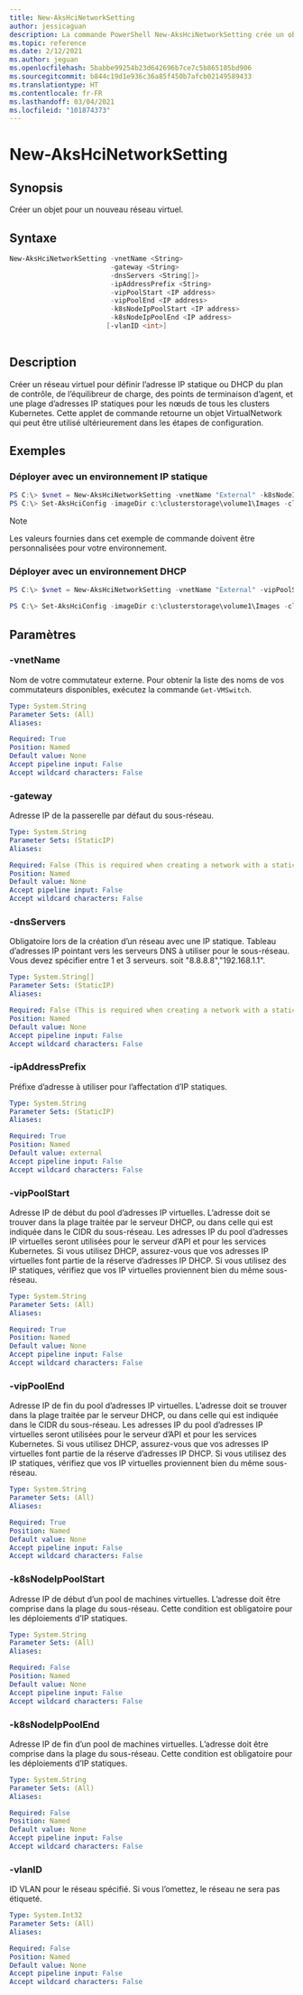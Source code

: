 ```yaml
---
title: New-AksHciNetworkSetting
author: jessicaguan
description: La commande PowerShell New-AksHciNetworkSetting crée un objet pour un nouveau réseau virtuel.
ms.topic: reference
ms.date: 2/12/2021
ms.author: jeguan
ms.openlocfilehash: 5babbe99254b23d642696b7ce7c5b865105bd906
ms.sourcegitcommit: b844c19d1e936c36a85f450b7afcb02149589433
ms.translationtype: HT
ms.contentlocale: fr-FR
ms.lasthandoff: 03/04/2021
ms.locfileid: "101874373"
---
```

# <a name="new-akshcinetworksetting"></a>New-AksHciNetworkSetting

## <a name="synopsis"></a>Synopsis
Créer un objet pour un nouveau réseau virtuel.

## <a name="syntax"></a>Syntaxe
```powershell
New-AksHciNetworkSetting -vnetName <String>
                         -gateway <String>
                         -dnsServers <String[]>
                         -ipAddressPrefix <String>
                         -vipPoolStart <IP address>
                         -vipPoolEnd <IP address>
                         -k8sNodeIpPoolStart <IP address>
                         -k8sNodeIpPoolEnd <IP address>
                        [-vlanID <int>]
                    
```

## <a name="description"></a>Description
Créer un réseau virtuel pour définir l’adresse IP statique ou DHCP du plan de contrôle, de l’équilibreur de charge, des points de terminaison d’agent, et une plage d’adresses IP statiques pour les nœuds de tous les clusters Kubernetes. Cette applet de commande retourne un objet VirtualNetwork qui peut être utilisé ultérieurement dans les étapes de configuration.

## <a name="examples"></a>Exemples

### <a name="deploy-with-a-static-ip-environment"></a>Déployer avec un environnement IP statique

```powershell
PS C:\> $vnet = New-AksHciNetworkSetting -vnetName "External" -k8sNodeIpPoolStart "172.16.10.0" -k8sNodeIpPoolEnd "172.16.10.255" -vipPoolStart "172.16.255.0" -vipPoolEnd "172.16.255.254" -ipAddressPrefix "172.16.0.0/16" -gateway "172.16.0.1" -dnsServers "172.16.0.1" 
PS C:\> Set-AksHciConfig -imageDir c:\clusterstorage\volume1\Images -cloudConfigLocation c:\clusterstorage\volume1\Config -vnet $vnet -enableDiagnosticData -cloudservicecidr "172.16.10.10/16"
```

> [!NOTE]
> Les valeurs fournies dans cet exemple de commande doivent être personnalisées pour votre environnement.

### <a name="deploy-with-a-dhcp-environment"></a>Déployer avec un environnement DHCP

```powershell
PS C:\> $vnet = New-AksHciNetworkSetting -vnetName "External" -vipPoolStart "172.16.255.0" -vipPoolEnd "172.16.255.254" 
```

```powershell
PS C:\> Set-AksHciConfig -imageDir c:\clusterstorage\volume1\Images -cloudConfigLocation c:\clusterstorage\volume1\Config -vnet $vnet -enableDiagnosticData"
```

## <a name="parameters"></a>Paramètres

### <a name="-vnetname"></a>-vnetName
Nom de votre commutateur externe. Pour obtenir la liste des noms de vos commutateurs disponibles, exécutez la commande `Get-VMSwitch`.

```yaml
Type: System.String
Parameter Sets: (All)
Aliases:

Required: True
Position: Named
Default value: None
Accept pipeline input: False
Accept wildcard characters: False
```

### <a name="-gateway"></a>-gateway
Adresse IP de la passerelle par défaut du sous-réseau.

```yaml
Type: System.String
Parameter Sets: (StaticIP)
Aliases:

Required: False (This is required when creating a network with a static IP.)
Position: Named
Default value: None
Accept pipeline input: False
Accept wildcard characters: False
```

### <a name="-dnsservers"></a>-dnsServers
Obligatoire lors de la création d’un réseau avec une IP statique. Tableau d’adresses IP pointant vers les serveurs DNS à utiliser pour le sous-réseau. Vous devez spécifier entre 1 et 3 serveurs. soit "8.8.8.8","192.168.1.1".

```yaml
Type: System.String[]
Parameter Sets: (StaticIP)
Aliases:

Required: False (This is required when creating a network with a static IP.)
Position: Named
Default value: None
Accept pipeline input: False
Accept wildcard characters: False
```

### <a name="-ipaddressprefix"></a>-ipAddressPrefix
Préfixe d’adresse à utiliser pour l’affectation d’IP statiques.

```yaml
Type: System.String
Parameter Sets: (StaticIP)
Aliases:

Required: True
Position: Named
Default value: external
Accept pipeline input: False
Accept wildcard characters: False
```

### <a name="-vippoolstart"></a>-vipPoolStart
Adresse IP de début du pool d’adresses IP virtuelles. L’adresse doit se trouver dans la plage traitée par le serveur DHCP, ou dans celle qui est indiquée dans le CIDR du sous-réseau. Les adresses IP du pool d’adresses IP virtuelles seront utilisées pour le serveur d’API et pour les services Kubernetes. Si vous utilisez DHCP, assurez-vous que vos adresses IP virtuelles font partie de la réserve d’adresses IP DHCP. Si vous utilisez des IP statiques, vérifiez que vos IP virtuelles proviennent bien du même sous-réseau.

```yaml
Type: System.String
Parameter Sets: (All)
Aliases:

Required: True
Position: Named
Default value: None
Accept pipeline input: False
Accept wildcard characters: False
```

### <a name="-vippoolend"></a>-vipPoolEnd
Adresse IP de fin du pool d’adresses IP virtuelles. L’adresse doit se trouver dans la plage traitée par le serveur DHCP, ou dans celle qui est indiquée dans le CIDR du sous-réseau. Les adresses IP du pool d’adresses IP virtuelles seront utilisées pour le serveur d’API et pour les services Kubernetes. Si vous utilisez DHCP, assurez-vous que vos adresses IP virtuelles font partie de la réserve d’adresses IP DHCP. Si vous utilisez des IP statiques, vérifiez que vos IP virtuelles proviennent bien du même sous-réseau.

```yaml
Type: System.String
Parameter Sets: (All)
Aliases:

Required: True
Position: Named
Default value: None
Accept pipeline input: False
Accept wildcard characters: False
```

### <a name="-k8snodeippoolstart"></a>-k8sNodeIpPoolStart
Adresse IP de début d’un pool de machines virtuelles. L’adresse doit être comprise dans la plage du sous-réseau. Cette condition est obligatoire pour les déploiements d’IP statiques.

```yaml
Type: System.String
Parameter Sets: (All)
Aliases:

Required: False
Position: Named
Default value: None
Accept pipeline input: False
Accept wildcard characters: False
```

### <a name="-k8snodeippoolend"></a>-k8sNodeIpPoolEnd
Adresse IP de fin d’un pool de machines virtuelles. L’adresse doit être comprise dans la plage du sous-réseau. Cette condition est obligatoire pour les déploiements d’IP statiques.

```yaml
Type: System.String
Parameter Sets: (All)
Aliases:

Required: False
Position: Named
Default value: None
Accept pipeline input: False
Accept wildcard characters: False
```

### <a name="-vlanid"></a>-vlanID
ID VLAN pour le réseau spécifié. Si vous l’omettez, le réseau ne sera pas étiqueté.

```yaml
Type: System.Int32
Parameter Sets: (All)
Aliases:

Required: False
Position: Named
Default value: None
Accept pipeline input: False
Accept wildcard characters: False
```

<!--- ### -macPoolName
The name of the MAC address pool that you wish to use for the Azure Kubernetes Service host VM. The pool will be created with the New-AksHciMacPoolSetting command.

```yaml
Type: System.String
Parameter Sets: (All)
Aliases:

Required: False
Position: Named
Default value: None
Accept pipeline input: False
Accept wildcard characters: False
```
--->
